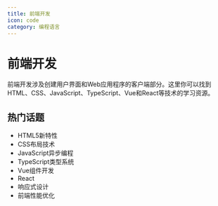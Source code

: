 ```yaml
---
title: 前端开发
icon: code
category: 编程语言
---
```


# 前端开发

前端开发涉及创建用户界面和Web应用程序的客户端部分。这里你可以找到HTML、CSS、JavaScript、TypeScript、Vue和React等技术的学习资源。

## 热门话题

- HTML5新特性
- CSS布局技术
- JavaScript异步编程
- TypeScript类型系统
- Vue组件开发
- React
- 响应式设计
- 前端性能优化